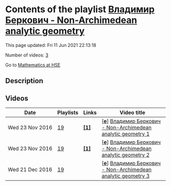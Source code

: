 # Contents of the playlist [Владимир Беркович - Non-Archimedean analytic geometry](https://www.youtube.com/playlist?list=PLq3E5oubNNoBB9yjM959bf9n9niKBhNkw)

This page updated: Fri 11 Jun 2021 22:13:18

Number of videos: [3](#videos)

Go to [Mathematics at HSE](../README.md)

## Description



## Videos

|Date|Playlists|Links|Video title|
|---|---|---|---|
| Wed&nbsp;23&nbsp;Nov&nbsp;2016 | [19](../playlists/19 "Владимир Беркович - Non-Archimedean analytic geometry") | [**[1]**](http://www.youtube.com/editor) | [[**e**](https://studio.youtube.com/video/qIx_mOcoHF0/edit "Edit")] [Владимир Беркович - Non-Archimedean analytic geometry 1](https://www.youtube.com/watch?v=qIx_mOcoHF0&list=PLq3E5oubNNoBB9yjM959bf9n9niKBhNkw "Этот ролик обработан в Видеоредакторе YouTube (http://www.youtube.com/editor)") |
| Wed&nbsp;23&nbsp;Nov&nbsp;2016 | [19](../playlists/19 "Владимир Беркович - Non-Archimedean analytic geometry") | [**[1]**](http://www.youtube.com/editor) | [[**e**](https://studio.youtube.com/video/tVmXZj30sXo/edit "Edit")] [Владимир Беркович - Non-Archimedean analytic geometry 2](https://www.youtube.com/watch?v=tVmXZj30sXo&list=PLq3E5oubNNoBB9yjM959bf9n9niKBhNkw "Этот ролик обработан в Видеоредакторе YouTube (http://www.youtube.com/editor)") |
| Wed&nbsp;21&nbsp;Dec&nbsp;2016 | [19](../playlists/19 "Владимир Беркович - Non-Archimedean analytic geometry") |  | [[**e**](https://studio.youtube.com/video/sIazz-GKdKA/edit "Edit")] [Владимир Беркович - Non-Archimedean analytic geometry 3](https://www.youtube.com/watch?v=sIazz-GKdKA&list=PLq3E5oubNNoBB9yjM959bf9n9niKBhNkw) |
